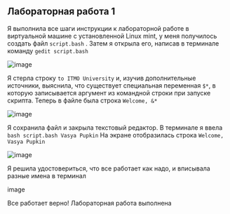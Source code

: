 ## Лабораторная работа 1
 Я выполнила все шаги инструкции к лабораторной работе в виртуальной машине с установленной Linux mint, у меня получилось создать файл `script.bash` . Затем я открыла его, написав в терминале команду `gedit script.bash`
 
![image]()


Я стерла строку `to ITMO University` и, изучив дополнительные источники, выяснила, что существует специальная переменная `$*`, в которую записывается аргумент из командной строки при запуске скрипта. Теперь в файле была строка `Welcome, &*`

![image]()

Я сохранила файл и закрыла текстовый редактор. В терминале я ввела `bash script.bash Vasya Pupkin`
На экране отобразилась строка `Welcome, Vasya Pupkin`

![image]()

Я решила удостовериться, что все работает как надо, и вписывала разные имена в терминал

image

Все работает верно! Лабораторная работа выполнена
